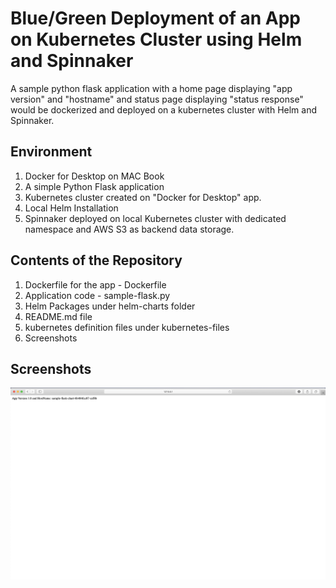 # Blue/Green Deployment of an App on Kubernetes Cluster using Helm and Spinnaker

A sample python flask application with a home page displaying "app version" and "hostname" and status page displaying "status response" would be dockerized and deployed on a kubernetes cluster with Helm and Spinnaker.

## Environment
1. Docker for Desktop on MAC Book
2. A simple Python Flask application
3. Kubernetes cluster created on "Docker for Desktop" app.
4. Local Helm Installation
5. Spinnaker deployed on local Kubernetes cluster with dedicated namespace and AWS S3 as backend data storage.

## Contents of the Repository
1. Dockerfile for the app - Dockerfile
2. Application code - sample-flask.py
3. Helm Packages under helm-charts folder
4. README.md file
5. kubernetes definition files under kubernetes-files
6. Screenshots


## Screenshots
![SampleFlask App Home Page](https://github.com/rokie582/kubernetes-demo/blob/master/Sample-Flask-app-home-page.png)
